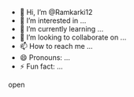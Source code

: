 - 👋 Hi, I’m @Ramkarki12
- 👀 I’m interested in ...
- 🌱 I’m currently learning ...
- 💞️ I’m looking to collaborate on ...
- 📫 How to reach me ...
- 😄 Pronouns: ...
- ⚡ Fun fact: ...

<!---
Ramkarki12/Ramkarki12 is a ✨ special ✨ repository because its `README.md` (this file) appears on your GitHub profile.
You can click the Preview link to take a look at your changes.
--->open
